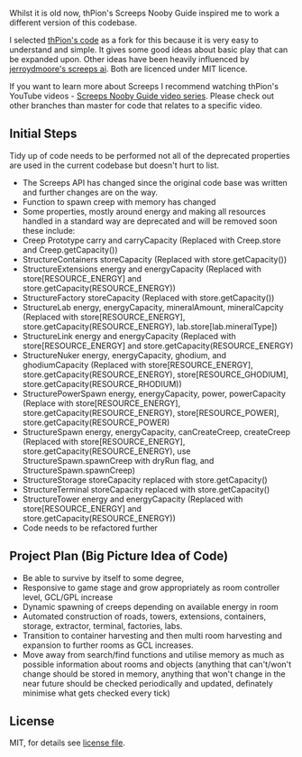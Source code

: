 Whilst it is old now, thPion's Screeps Nooby Guide inspired me to work a different version of this codebase.

I selected [thPion's code](https://github.com/thPion/Screeps-Nooby-Guide) as a fork for this because it is very easy to understand and simple. It gives some good ideas about basic play that can be expanded upon. Other ideas have been heavily influenced by [jerroydmoore's screeps ai](https://github.com/jerroydmoore/screeps-ai). Both are licenced under MIT licence.

If you want to learn more about Screeps I recommend watching thPion's YouTube videos - [Screeps Nooby Guide video series](https://www.youtube.com/playlist?list=PL0EZQ169YGlor5rzeJEYYPE3tGYT2zGT2). Please check out other branches than master for code that relates to a specific video.

Initial Steps
----

Tidy up of code needs to be performed not all of the deprecated properties are used in the current codebase but doesn't hurt to list.

- The Screeps API has changed since the original code base was written and further changes are on the way.
- Function to spawn creep with memory has changed
- Some properties, mostly around energy and making all resources handled in a standard way are deprecated and will be removed soon these include:
- Creep Prototype carry and carryCapacity (Replaced with Creep.store and Creep.getCapacity())
- StructureContainers storeCapacity (Replaced with store.getCapacity())
- StructureExtensions energy and energyCapacity (Replaced with store[RESOURCE_ENERGY] and store.getCapacity(RESOURCE_ENERGY))
- StructureFactory storeCapacity (Replaced with store.getCapacity())
- StructureLab energy, energyCapacity, mineralAmount, mineralCapcity (Replaced with store[RESOURCE_ENERGY], store.getCapacity(RESOURCE_ENERGY), lab.store[lab.mineralType])
- StructureLink energy and energyCapacity (Replaced with store[RESOURCE_ENERGY] and store.getCapacity(RESOURCE_ENERGY)
- StructureNuker energy, energyCapacity, ghodium, and ghodiumCapacity (Replaced with store[RESOURCE_ENERGY], store.getCapacity(RESOURCE_ENERGY), store[RESOURCE_GHODIUM], store.getCapacity(RESOURCE_RHODIUM))
- StructurePowerSpawn energy, energyCapacity, power, powerCapacity (Replace with store[RESOURCE_ENERGY], store.getCapacity(RESOURCE_ENERGY), store[RESOURCE_POWER], store.getCapacity(RESOURCE_POWER)
- StructureSpawn energy, energyCapacity, canCreateCreep, createCreep (Replaced with store[RESOURCE_ENERGY], store.getCapacity(RESOURCE_ENERGY), use StructureSpawn.spawnCreep with dryRun flag, and StructureSpawn.spawnCreep)
- StructureStorage storeCapacity replaced with store.getCapacity()
- StructureTerminal storeCapacity replaced with store.getCapacity()
- StructureTower energy and energyCapacity (Replaced with store[RESOURCE_ENERGY] and store.getCapacity(RESOURCE_ENERGY))
- Code needs to be refactored further

Project Plan (Big Picture Idea of Code)
----
- Be able to survive by itself to some degree,
- Responsive to game stage and grow appropriately as room controller level, GCL/GPL increase
- Dynamic spawning of creeps depending on available energy in room
- Automated construction of roads, towers, extensions, containers, storage, extractor, terminal, factories, labs.
- Transition to container harvesting and then multi room harvesting and expansion to further rooms as GCL increases.
- Move away from search/find functions and utilise memory as much as possible information about rooms and objects (anything that can't/won't change should be stored in memory, anything that won't change in the near future should be checked periodically and updated, definately minimise what gets checked every tick)


License
----

MIT, for details see [license file](LICENCE).
